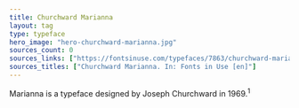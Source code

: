 ```yaml
---
title: Churchward Marianna
layout: tag
type: typeface
hero_image: "hero-churchward-marianna.jpg"
sources_count: 0
sources_links: ["https://fontsinuse.com/typefaces/7863/churchward-marianna"]
sources_titles: ["Churchward Marianna. In: Fonts in Use [en]"]
---
```


Marianna is a typeface designed by Joseph Churchward in 1969.<sup>1</sup>
